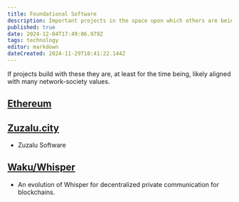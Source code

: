 ```yaml
---
title: Foundational Software
description: Important projects in the space upon which others are being built.
published: true
date: 2024-12-04T17:49:06.979Z
tags: technology
editor: markdown
dateCreated: 2024-11-29T10:41:22.144Z
---
```


If projects build with these they are, at least for the time being, likely aligned with many network-society values. 

## [Ethereum](/Technology/Software/Ethereum)

## [Zuzalu.city](/Technology/Software/Zuzalu-City)
* Zuzalu Software
## [Waku/Whisper](/Technology/Software/Waku)
* An evolution of Whisper for decentralized private communication for blockchains.
